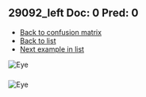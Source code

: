 ## 29092_left Doc: 0 Pred: 0
- [Back to confusion matrix](https://github.com/juliandewit/kaggle_retinopathy/blob/master/matrix.md)
- [Back to list](https://github.com/juliandewit/kaggle_retinopathy/blob/master/lists/00/list.md)
- [Next example in list](https://github.com/juliandewit/kaggle_retinopathy/blob/master/lists/00/29/29093_left.md)

![Eye](https://retinopaty.blob.core.windows.net/size1024/29092_left_0.jpeg)

### 

![Eye]()
